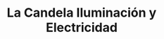 ---
title: "La Candela Iluminación y Electricidad"
url: /morteros/la-candela-iluminacion-y-electricidad/
shop: electrónica
---